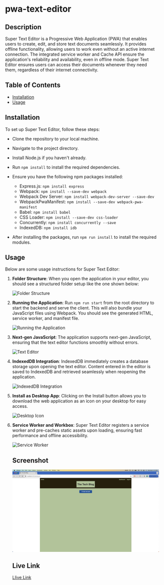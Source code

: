 # pwa-text-editor

## Description

Super Text Editor is a Progressive Web Application (PWA) that enables users to create, edit, and store text documents seamlessly. It provides offline functionality, allowing users to work even without an active internet connection. The integrated service worker and Cache API ensure the application's reliability and availability, even in offline mode. Super Text Editor ensures users can access their documents whenever they need them, regardless of their internet connectivity.

## Table of Contents

* [Installation](#installation)
* [Usage](#usage)

## Installation

To set up Super Text Editor, follow these steps:

* Clone the repository to your local machine.

* Navigate to the project directory.

* Install Node.js if you haven't already.

* Run `npm install` to install the required dependencies.

* Ensure you have the following npm packages installed:
  - Express.js: `npm install express`
  - Webpack: `npm install --save-dev webpack`
  - Webpack Dev Server: `npm install webpack-dev-server --save-dev`
  - WebpackPwaManifest: `npm install --save-dev webpack-pwa-manifest`
  - Babel: `npm install babel`
  - CSS Loader: `npm install --save-dev css-loader`
  - Concurrently: `npm install concurrently --save`
  - IndexedDB: `npm install idb`

* After installing the packages, run `npm run install` to install the required modules.

## Usage

Below are some usage instructions for Super Text Editor:

1. **Folder Structure**:
   When you open the application in your editor, you should see a structured folder setup like the one shown below:

   ![Folder Structure](/path/to/folder-structure.png)

2. **Running the Application**:
   Run `npm run start` from the root directory to start the backend and serve the client. This will also bundle your JavaScript files using Webpack. You should see the generated HTML, service worker, and manifest file.

   ![Running the Application](/path/to/run-application.png)

3. **Next-gen JavaScript**:
   The application supports next-gen JavaScript, ensuring that the text editor functions smoothly without errors.

   ![Text Editor](/path/to/text-editor.png)

4. **IndexedDB Integration**:
   IndexedDB immediately creates a database storage upon opening the text editor. Content entered in the editor is saved to IndexedDB and retrieved seamlessly when reopening the application.

   ![IndexedDB Integration](/path/to/indexeddb.png)

5. **Install as Desktop App**:
   Clicking on the Install button allows you to download the web application as an icon on your desktop for easy access.

   ![Desktop Icon](/path/to/desktop-icon.png)

6. **Service Worker and Workbox**:
   Super Text Editor registers a service worker and pre-caches static assets upon loading, ensuring fast performance and offline accessibility.

   ![Service Worker](/path/to/service-worker.png)

   ## Screenshot
   ![Site](./Screenshot%202024-03-04%20at%202.15.43%20PM%20(2).png)

   ## Live Link
   [Llive Link](https://pwa-text-editor-f39y.onrender.com)